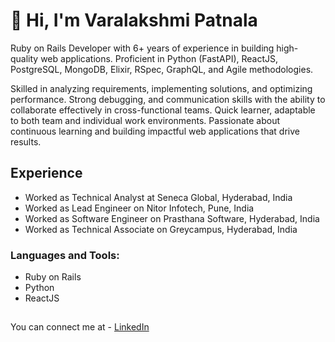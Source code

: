 # 👋 Hi, I'm  Varalakshmi Patnala 

Ruby on Rails Developer with 6+ years of experience in building high-quality web applications. Proficient in Python (FastAPI), ReactJS, PostgreSQL, MongoDB, Elixir, RSpec, GraphQL, and Agile methodologies. 

Skilled in analyzing requirements, implementing solutions, and optimizing performance. Strong debugging, and communication skills with the ability to collaborate effectively in cross-functional teams. 
Quick learner, adaptable to both team and individual work environments. Passionate about continuous learning and building impactful web applications that drive results.

## Experience

- Worked as Technical Analyst at Seneca Global, Hyderabad, India
- Worked as Lead Engineer on Nitor Infotech, Pune, India
- Worked as Software Engineer on Prasthana Software, Hyderabad, India
- Worked as Technical Associate on Greycampus, Hyderabad, India

### Languages and Tools:

- Ruby on Rails
- Python
- ReactJS

##

You can connect me at - [LinkedIn]

[LinkedIn]: https://www.linkedin.com/in/varalakshmipatnala

